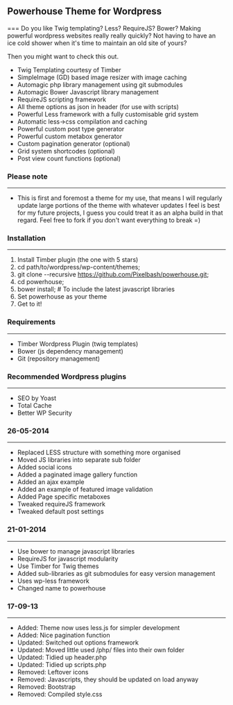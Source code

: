 ## Powerhouse Theme for Wordpress
===
Do you like Twig templating? Less? RequireJS? Bower? Making powerful wordpress websites really really quickly? Not having to have an ice cold shower when it's time to maintain an old site of yours?

Then you might want to check this out.

- Twig Templating courtesy of Timber
- SimpleImage (GD) based image resizer with image caching
- Automagic php library management using git submodules
- Automagic Bower Javascript library management
- RequireJS scripting framework
- All theme options as json in header (for use with scripts)
- Powerful Less framework with a fully customisable grid system
- Automatic less->css compilation and caching
- Powerful custom post type generator
- Powerful custom metabox generator
- Custom pagination generator (optional)
- Grid system shortcodes (optional)
- Post view count functions (optional)


### Please note
----
- This is first and foremost a theme for my use, that means I will regularly update large portions of the theme with whatever updates I feel is best for my future projects, I guess you could treat it as an alpha build in that regard. Feel free to fork if you don't want everything to break =)


### Installation
----
1. Install Timber plugin (the one with 5 stars)
2. cd path/to/wordpress/wp-content/themes;
3. git clone --recursive https://github.com/Pixelbash/powerhouse.git;
4. cd powerhouse;
5. bower install; # To include the latest javascript libraries
6. Set powerhouse as your theme
7. Get to it!


### Requirements
----
- Timber Wordpress Plugin (twig templates)
- Bower (js dependency management)
- Git   (repository management)


### Recommended Wordpress plugins
----
- SEO by Yoast
- Total Cache
- Better WP Security


### 26-05-2014
----
- Replaced LESS structure with something more organised
- Moved JS libraries into separate sub folder
- Added social icons
- Added a paginated image gallery function
- Added an ajax example
- Added an example of featured image validation
- Added Page specific metaboxes
- Tweaked requireJS framework
- Tweaked default post settings


### 21-01-2014
----
- Use bower to manage javascript libraries
- RequireJS for javascript modularity
- Use Timber for Twig themes
- Added sub-libraries as git submodules for easy version management
- Uses wp-less framework
- Changed name to powerhouse

	
### 17-09-13
----
- Added: Theme now uses less.js for simpler development
- Added: Nice pagination function
- Updated: Switched out options framework
- Updated: Moved little used /php/ files into their own folder
- Updated: Tidied up header.php
- Updated: Tidied up scripts.php
- Removed: Leftover icons
- Removed: Javascripts, they should be updated on load anyway
- Removed: Bootstrap
- Removed: Compiled style.css
